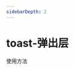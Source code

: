 ```yaml
---
sidebarDepth: 2
---
```

# toast-弹出层

使用方法
<ClientOnly>
    <toast-demos></toast-demos>
</ClientOnly>